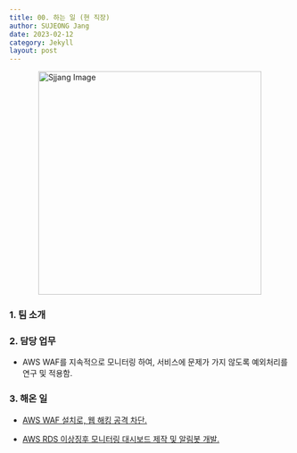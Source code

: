 ```yaml
---
title: 00. 하는 일 (현 직장)
author: SUJEONG Jang
date: 2023-02-12
category: Jekyll
layout: post
---
```


<style>
    img:hover,
    img:focus,
    img:active {
        transform: scale(1.5);
    }
    img { display : block;
        margin : auto;}
</style>

<img src="../../../assets/gitbook/images/retail.jpg" alt="Sjjang Image" style="width:400px;">

### 1. 팀 소개

### 2. 담당 업무
- AWS WAF를 지속적으로 모니터링 하여, 서비스에 문제가 가지 않도록 예외처리를 연구 및 적용함.

### 3. 해온 일
- <a href="https://sujeong-jang-creator.github.io/jcrystal_info/jekyll/2023-01-31-AWSWAF.html">AWS WAF 설치로, 웹 해킹 공격 차단.</a>  

- <a href="https://sujeong-jang-creator.github.io/jcrystal_info/jekyll/2023-02-11-rdsAlarm.html">AWS RDS 이상징후 모니터링 대시보드 제작 및 알림봇 개발.</a>


